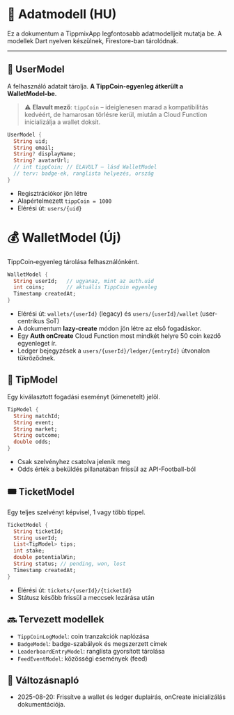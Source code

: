 # 🧬 Adatmodell (HU)

Ez a dokumentum a TippmixApp legfontosabb adatmodelljeit mutatja be.
A modellek Dart nyelven készülnek, Firestore-ban tárolódnak.

---

## 👤 UserModel

A felhasználó adatait tárolja. **A TippCoin‑egyenleg átkerült a WalletModel‑be.**

> ⚠️ **Elavult mező**: `tippCoin` – ideiglenesen marad a kompatibilitás kedvéért, de hamarosan törlésre kerül, miután a Cloud Function inicializálja a wallet doksit.

```dart
UserModel {
  String uid;
  String email;
  String? displayName;
  String? avatarUrl;
  // int tippCoin; // ELAVULT – lásd WalletModel
  // terv: badge-ek, ranglista helyezés, ország
}
```

- Regisztrációkor jön létre
- Alapértelmezett `tippCoin = 1000`
- Elérési út: `users/{uid}`

# 💰 WalletModel (Új)

TippCoin‑egyenleg tárolása felhasználónként.

```dart
WalletModel {
  String userId;   // ugyanaz, mint az auth.uid
  int coins;       // aktuális TippCoin egyenleg
  Timestamp createdAt;
}
```

- Elérési út: `wallets/{userId}` (legacy) és `users/{userId}/wallet` (user-centrikus SoT)
- A dokumentum **lazy‑create** módon jön létre az első fogadáskor.
- Egy **Auth onCreate** Cloud Function most mindkét helyre 50 coin kezdő egyenleget ír.
- Ledger bejegyzések a `users/{userId}/ledger/{entryId}` útvonalon tükröződnek.

## 🎯 TipModel

Egy kiválasztott fogadási eseményt (kimenetelt) jelöl.

```dart
TipModel {
  String matchId;
  String event;
  String market;
  String outcome;
  double odds;
}
```

- Csak szelvényhez csatolva jelenik meg
- Odds érték a beküldés pillanatában frissül az API-Football-ból

## 🎟️ TicketModel

Egy teljes szelvényt képvisel, 1 vagy több tippel.

```dart
TicketModel {
  String ticketId;
  String userId;
  List<TipModel> tips;
  int stake;
  double potentialWin;
  String status; // pending, won, lost
  Timestamp createdAt;
}
```

- Elérési út: `tickets/{userId}/{ticketId}`
- Státusz később frissül a meccsek lezárása után

## 🔜 Tervezett modellek

- `TippCoinLogModel`: coin tranzakciók naplózása
- `BadgeModel`: badge-szabályok és megszerzett címek
- `LeaderboardEntryModel`: ranglista gyorsított tárolása
- `FeedEventModel`: közösségi események (feed)

## 📘 Változásnapló

- 2025-08-20: Frissítve a wallet és ledger duplairás, onCreate inicializálás dokumentációja.
